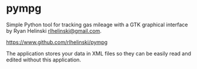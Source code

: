# pympg

Simple Python tool for tracking gas mileage
with a GTK graphical interface
by Ryan Helinski <rlhelinski@gmail.com>.

https://www.github.com/rlhelinski/pympg

The application stores your data in XML files so they can be easily read and
edited without this application.
